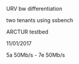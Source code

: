 URV bw differentiation

two tenants using ssbench

ARCTUR testbed

11/01/2017

5a 50Mb/s - 7e 50Mb/s
